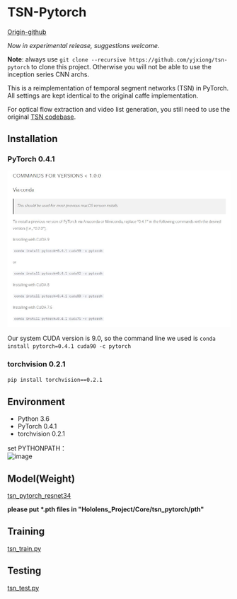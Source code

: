 # TSN-Pytorch

[Origin-github](https://github.com/yjxiong/tsn-pytorch)

*Now in experimental release, suggestions welcome*.

**Note**: always use `git clone --recursive https://github.com/yjxiong/tsn-pytorch` to clone this project. 
Otherwise you will not be able to use the inception series CNN archs. 

This is a reimplementation of temporal segment networks (TSN) in PyTorch. All settings are kept identical to the original caffe implementation.

For optical flow extraction and video list generation, you still need to use the original [TSN codebase](https://github.com/yjxiong/temporal-segment-networks).

## Installation

### PyTorch 0.4.1

![image](../../etcs/pytorch_install.JPG)

Our system CUDA version is 9.0, so the command line we used is ```conda install pytorch=0.4.1 cuda90 -c pytorch```

### torchvision 0.2.1
```pip install torchvision==0.2.1```

## Environment

- Python 3.6
- PyTorch 0.4.1
- torchvision 0.2.1

set PYTHONPATH：  
![image](../../etcs/Environment.JPG)

## Model(Weight)

[tsn_pytorch_resnet34](https://drive.google.com/drive/folders/11U1j7s2lO1tn2PxR40CGzIxBo9B9Xwpe?usp=sharing)

**please put \*.pth files in "Hololens_Project/Core/tsn_pytorch/pth"**

## Training

[tsn_train.py](tsn_train.py)

## Testing

[tsn_test.py](tsn_test.py)
